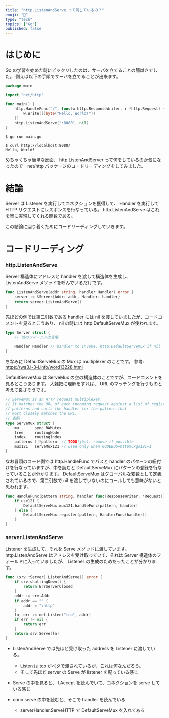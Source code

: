 ```yaml
---
title: "http.ListenAndServe って何しているの？"
emoji: "🐁"
type: "tech"
topics: ["Go"]
published: false
---
```


# はじめに

Go の学習を始めた時にビックリしたのは、サーバを立てることの簡単さでした。
例えば以下の手順でサーバを立てることが出来ます。

```go:main.go
package main

import "net/http"

func main() {
	http.HandleFunc("/", func(w http.ResponseWriter, r *http.Request) {
		w.Write([]byte("Hello, World!"))
	})
	http.ListenAndServe(":8080", nil)
}
```

```ターミナル
$ go run main.go
```

```別ターミナル
$ curl http://localhost:8080/
Hello, World!
```

めちゃくちゃ簡単な反面、 http.ListenAndServer って何をしているのか気になったので　net/http パッケージのコードリーディングをしてみました。

# 結論

Server は Listener を実行してコネクションを獲得して、 Handler を実行して HTTP リクエストにレスポンスを行なっている。
http.ListenAndServe はこれを楽に実現してくれる関数である。

この結論に辿り着くためにコードリーディングしていきます。

# コードリーディング

### http.ListenAndServe

Server 構造体にアドレスと handler を渡して構造体を生成し、 ListenAndServe メソッドを呼んでいるだけです。

```go:net/http/server.go
func ListenAndServe(addr string, handler Handler) error {
	server := &Server{Addr: addr, Handler: handler}
	return server.ListenAndServe()
}
```

先ほどの例では第二引数である handler には nil を渡していましたが、コードコメントを見るとこうあり、 nil の時には http.DefaultServeMux が使われます。

```go:net/http/server.go
type Server struct {
	// 他のフィールドは省略

	Handler Handler // handler to invoke, http.DefaultServeMux if nil
}
```

ちなみに DefaultServeMux の Mux は multiplexer のことです。
参考: https://wa3.i-3-i.info/word13228.html

DefaultServeMux は ServeMux の空の構造体のことですが、コードコメントを見るとこうあります。
大雑把に理解をすれば、 URL のマッチングを行うものと考えて良さそうです。

```go:net/http/server.go
// ServeMux is an HTTP request multiplexer.
// It matches the URL of each incoming request against a list of registered
// patterns and calls the handler for the pattern that
// most closely matches the URL.
// 省略
type ServeMux struct {
	mu       sync.RWMutex
	tree     routingNode
	index    routingIndex
	patterns []*pattern  // TODO(jba): remove if possible
	mux121   serveMux121 // used only when GODEBUG=httpmuxgo121=1
}
```

なお冒頭のコード例では http.HandleFunc でパスと handler のパターンの紐付けを行なっていますが、中を読むと DefaultServeMux にパターンの登録を行なっていることが分かります。
DefaultServeMux はグローバルな変数として定義されているので、第二引数で nil を渡していないのにコールしても意味がないと思われます。

```go:net/http/server.go
func HandleFunc(pattern string, handler func(ResponseWriter, *Request)) {
	if use121 {
		DefaultServeMux.mux121.handleFunc(pattern, handler)
	} else {
		DefaultServeMux.register(pattern, HandlerFunc(handler))
	}
}
```

### server.ListenAndServe

Listener を生成して、それを Serve メソッドに渡しています。
http.ListenAndServe はアドレスを受け取っていて、それは Server 構造体のフィールドに入っていましたが、 Listener の生成のためだったことが分かります。

```go:net/http/server.go
func (srv *Server) ListenAndServe() error {
	if srv.shuttingDown() {
		return ErrServerClosed
	}
	addr := srv.Addr
	if addr == "" {
		addr = ":http"
	}
	ln, err := net.Listen("tcp", addr)
	if err != nil {
		return err
	}
	return srv.Serve(ln)
}
```

- ListenAndServe では先ほど受け取った address を Listener に渡している。
  - Listen は tcp がベタで渡されているが、これは何なんだろう。
  - そして先ほど server の Serve が listener を配っている感じ

- Serve の中を見ると、 l.Accept を読んでいて、コネクションを serve している感じ

- conn.serve の中を読むと、そこで handler を読んでいる
  - serverHandler.ServeHTTP で DefaultServeMux を入れてある